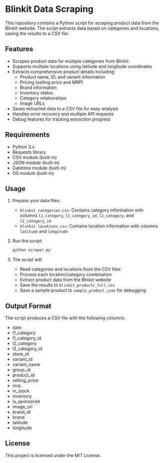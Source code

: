 # Blinkit Data Scraping

This repository contains a Python script for scraping product data from the Blinkit website. The script extracts data based on categories and locations, saving the results to a CSV file.

## Features

- Scrapes product data for multiple categories from Blinkit
- Supports multiple locations using latitude and longitude coordinates
- Extracts comprehensive product details including:
  - Product name, ID, and variant information
  - Pricing (selling price and MRP)
  - Brand information
  - Inventory status
  - Category relationships
  - Image URLs
- Saves extracted data to a CSV file for easy analysis
- Handles error recovery and multiple API requests
- Debug features for tracking extraction progress

## Requirements

- Python 3.x
- Requests library
- CSV module (built-in)
- JSON module (built-in)
- Datetime module (built-in)
- OS module (built-in)

## Usage

1. Prepare your data files:
   - `blinkit_categories.csv`: Contains category information with columns `l1_category`, `l1_category_id`, `l2_category`, and `l2_category_id`
   - `blinkit_locations.csv`: Contains location information with columns `latitude` and `longitude`

2. Run the script:
   ```bash
   python scraper.py
   ```

3. The script will:
   - Read categories and locations from the CSV files
   - Process each location/category combination
   - Extract product data from the Blinkit website
   - Save the results to `blinkit_products_full.csv`
   - Save a sample product to `sample_product.json` for debugging

## Output Format

The script produces a CSV file with the following columns:
- date
- l1_category
- l1_category_id
- l2_category
- l2_category_id
- store_id
- variant_id
- variant_name
- group_id
- product_id
- selling_price
- mrp
- in_stock
- inventory
- is_sponsored
- image_url
- brand_id
- brand
- latitude
- longitude

## License

This project is licensed under the MIT License.
